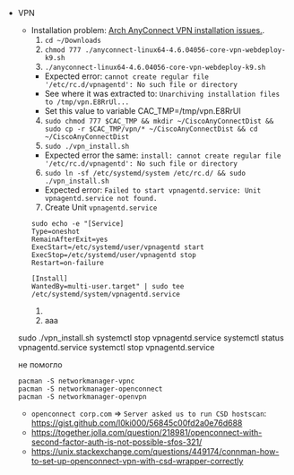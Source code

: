 * VPN
  * Installation problem: [Arch AnyConnect VPN installation issues.](https://bbs.archlinux.org/viewtopic.php?id=237621). 
     1. `cd ~/Downloads`
     2. `chmod 777 ./anyconnect-linux64-4.6.04056-core-vpn-webdeploy-k9.sh`
     3. `./anyconnect-linux64-4.6.04056-core-vpn-webdeploy-k9.sh`
       * Expected error: `cannot create regular file '/etc/rc.d/vpnagentd': No such file or directory`
       * See where it was extracted to: `Unarchiving installation files to /tmp/vpn.E8RrUl...`
       * Set this value to variable CAC_TMP=/tmp/vpn.E8RrUl
     4. `sudo chmod 777 $CAC_TMP && mkdir ~/CiscoAnyConnectDist && sudo cp -r $CAC_TMP/vpn/* ~/CiscoAnyConnectDist && cd ~/CiscoAnyConnectDist`
     5.  `sudo ./vpn_install.sh`
       * Expected error the same: `install: cannot create regular file '/etc/rc.d/vpnagentd': No such file or directory`
     6.  `sudo ln -sf /etc/systemd/system /etc/rc.d/ && sudo ./vpn_install.sh`
       * Expected error: `Failed to start vpnagentd.service: Unit vpnagentd.service not found.` 
     7. Create Unit `vpnagentd.service`
     ```  
     sudo echo -e "[Service] 
     Type=oneshot
     RemainAfterExit=yes
     ExecStart=/etc/systemd/user/vpnagentd start
     ExecStop=/etc/systemd/user/vpnagentd stop
     Restart=on-failure

     [Install]
     WantedBy=multi-user.target" | sudo tee /etc/systemd/system/vpnagentd.service
     ```
     1. 
     1. aaa
    
  sudo ./vpn_install.sh
  systemctl stop vpnagentd.service
  systemctl status vpnagentd.service
  systemctl stop vpnagentd.service
  

  
  не помогло
  ``` 
  pacman -S networkmanager-vpnc
  pacman -S networkmanager-openconnect
  pacman -S networkmanager-openvpn
  ````
  * `openconnect corp.com` => `Server asked us to run CSD hostscan`: https://gist.github.com/l0ki000/56845c00fd2a0e76d688
  * https://together.jolla.com/question/218981/openconnect-with-second-factor-auth-is-not-possible-sfos-321/
  * https://unix.stackexchange.com/questions/449174/connman-how-to-set-up-openconnect-vpn-with-csd-wrapper-correctly
